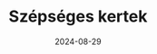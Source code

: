 ---
layout: layouts/non-en-archive-episode.njk
tags: huarchive
date: "2024-08-29"
title: Szépséges kertek
perex: "ČT Brno: Jikin kallib ko ilo Kroměříž | MTVA Szeged: Butterfly House |
  RTVS Košice: Rozárium | TVP Rzeszów: Magical Bolestraszyce"
datum: 29. 8. 2024
tv: Duna
foto: /images/uploads/special_gardens_357x206.jpg
alt: rose emera
link: https://mediaklikk.hu/duna/cikk/2024/08/22/kvartett-szepseges-kertek
---